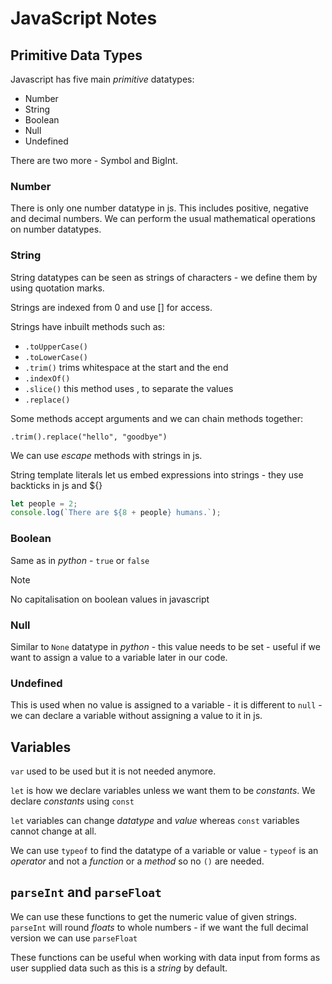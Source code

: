 # JavaScript Notes

## Primitive Data Types

Javascript has five main *primitive* datatypes:

- Number
- String
- Boolean
- Null
- Undefined

There are two more - Symbol and BigInt.

### Number

There is only one number datatype in js. This includes positive, negative and decimal numbers. We can perform the usual mathematical operations on number datatypes.

### String

String datatypes can be seen as strings of characters - we define them by using quotation marks.

Strings are indexed from 0 and use [] for access.

Strings have inbuilt methods such as:
- `.toUpperCase()`
- `.toLowerCase()`
- `.trim()` trims whitespace at the start and the end
- `.indexOf()`
- `.slice()` this method uses , to separate the values
- `.replace()`

Some methods accept arguments and we can chain methods together:

`.trim().replace("hello", "goodbye")`

We can use *escape* methods with strings in js.

String template literals let us embed expressions into strings - they use backticks in js and ${}

```javascript
let people = 2;
console.log(`There are ${8 + people} humans.`);
```

### Boolean

Same as in *python* - `true` or `false`

>[!NOTE]
>No capitalisation on boolean values in javascript

### Null

Similar to `None` datatype in *python* - this value needs to be set - useful if we want to assign a value to a variable later in our code.

### Undefined

This is used when no value is assigned to a variable - it is different to `null` - we can declare a variable without assigning a value to it in js.

## Variables

`var` used to be used but it is not needed anymore.

`let` is how we declare variables unless we want them to be *constants*. We declare *constants* using `const`

`let` variables can change *datatype* and *value* whereas `const` variables cannot change at all.

We can use `typeof` to find the datatype of a variable or value - `typeof` is an *operator* and not a *function* or a *method* so no `()` are needed.

## `parseInt` and `parseFloat`

We can use these functions to get the numeric value of given strings. `parseInt` will round *floats* to whole numbers - if we want the full decimal version we can use `parseFloat`

These functions can be useful when working with data input from forms as user supplied data such as this is a *string* by default.


